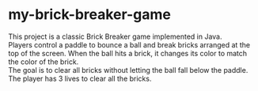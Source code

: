 # my-brick-breaker-game
This project is a classic Brick Breaker game implemented in Java.                                                                                                                
Players control a paddle to bounce a ball and break bricks arranged at the top of the screen.                                                                                    When the ball hits a brick, it changes its color to match the color of the brick.                                                                                                
The goal is to clear all bricks without letting the ball fall below the paddle.                                                                                                  
The player has 3 lives to clear all the bricks.
